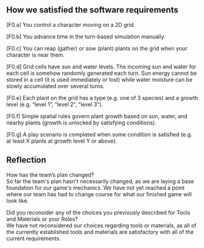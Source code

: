 ## How we satisfied the software requirements
[F0.a] You control a character moving on a 2D grid.

[F0.b] You advance time in the turn-based simulation manually.

[F0.c] You can reap (gather) or sow (plant) plants on the grid when your character is near them.

[F0.d] Grid cells have sun and water levels. The incoming sun and water for each cell is somehow randomly generated each turn. Sun energy cannot be stored in a cell (it is used immediately or lost) while water moisture can be slowly accumulated over several turns.

[F0.e] Each plant on the grid has a type (e.g. one of 3 species) and a growth level (e.g. “level 1”, “level 2”, “level 3”).

[F0.f] Simple spatial rules govern plant growth based on sun, water, and nearby plants (growth is unlocked by satisfying conditions).

[F0.g] A play scenario is completed when some condition is satisfied (e.g. at least X plants at growth level Y or above).


## Reflection

How has the team’s plan changed?  
So far the team's plan hasn't necessarily changed, as we are laying a base foundation for our game's mechanics. We have not yet reached a point where our team has had to change course for what our finished game will look like.

Did you reconsider any of the choices you previously described for Tools and Materials or your Roles?  
We have not reconsidered our choices regarding tools or materials, as all of the currently established tools and materials are satisfactory with all of the current requirements.

